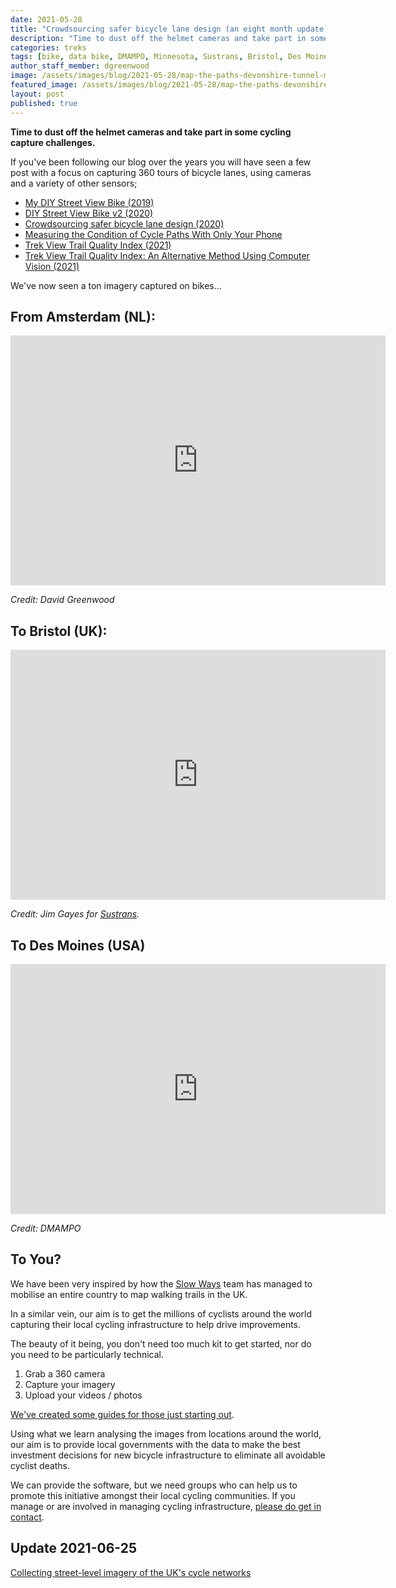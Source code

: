 ```yaml
---
date: 2021-05-28
title: "Crowdsourcing safer bicycle lane design (an eight month update)"
description: "Time to dust off the helmet cameras and take part in some cycling capture challenges."
categories: treks
tags: [bike, data bike, DMAMPO, Minnesota, Sustrans, Bristol, Des Moines]
author_staff_member: dgreenwood
image: /assets/images/blog/2021-05-28/map-the-paths-devonshire-tunnel-meta.jpg
featured_image: /assets/images/blog/2021-05-28/map-the-paths-devonshire-tunnel-sm.jpg
layout: post
published: true
---
```


**Time to dust off the helmet cameras and take part in some cycling capture challenges.**

If you've been following our blog over the years you will have seen a few post with a focus on capturing 360 tours of bicycle lanes, using cameras and a variety of other sensors;

* [My DIY Street View Bike (2019)](/blog/2019/diy-street-view-bike-tours)
* [DIY Street View Bike v2 (2020)](/blog/2020/diy-street-view-bike-v2)
* [Crowdsourcing safer bicycle lane design (2020)](/blog/2020/challenge-map-amsterdam-by-bicycle)
* [Measuring the Condition of Cycle Paths With Only Your Phone](/blog/2021/measuring-condition-cycle-paths-phone)
* [Trek View Trail Quality Index (2021)](/blog/2021/trek-view-ride-quality-index)
* [Trek View Trail Quality Index: An Alternative Method Using Computer Vision (2021)](/blog/2021/trek-view-ride-quality-index-computer-vision-part-1)

We've now seen a ton imagery captured on bikes...

## From Amsterdam (NL):

<iframe width="600" height="400" allowfullscreen style="border-style:none;" src="https://www.trekview.org/trekviewer.htm#panorama=https://www.trekview.org/assets/images/blog/2021-05-28/amsterdam.jpeg&amp;autoLoad=true"></iframe>

_Credit: David Greenwood_

## To Bristol (UK):

<iframe width="600" height="400" allowfullscreen style="border-style:none;" src="https://www.trekview.org/trekviewer.htm#panorama=https://www.trekview.org/assets/images/blog/2021-05-28/bristol.jpeg&amp;autoLoad=true"></iframe>

_Credit: Jim Gayes for [Sustrans](https://www.sustrans.org.uk/)._

## To Des Moines (USA)

<iframe width="600" height="400" allowfullscreen style="border-style:none;" src="https://www.trekview.org/trekviewer.htm#panorama=https://www.trekview.org/assets/images/blog/2021-05-28/iowa.jpeg&amp;autoLoad=true"></iframe>

_Credit: DMAMPO_

## To You?

We have been very inspired by how the [Slow Ways](https://beta.slowways.org/) team has managed to mobilise an entire country to map walking trails in the UK.

In a similar vein, our aim is to get the millions of cyclists around the world capturing their local cycling infrastructure to help drive improvements.

The beauty of it being, you don't need too much kit to get started, nor do you need to be particularly technical.

1. Grab a 360 camera
2. Capture your imagery
3. Upload your videos / photos

[We've created some guides for those just starting out](/trek-pack/).

Using what we learn analysing the images from locations around the world, our aim is to provide local governments with the data to make the best investment decisions for new bicycle infrastructure to eliminate all avoidable cyclist deaths.

We can provide the software, but we need groups who can help us to promote this initiative amongst their local cycling communities. If you manage or are involved in managing cycling infrastructure, [please do get in contact](/contact).

## Update 2021-06-25

[Collecting street-level imagery of the UK's cycle networks](/blog/2021/sustrans-uk-national-cycle-network-360-street-level-imagery)